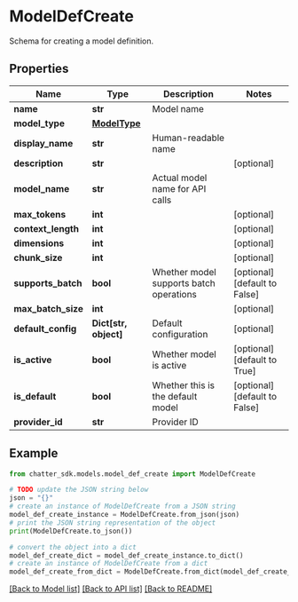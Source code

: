 # ModelDefCreate

Schema for creating a model definition.

## Properties

Name | Type | Description | Notes
------------ | ------------- | ------------- | -------------
**name** | **str** | Model name | 
**model_type** | [**ModelType**](ModelType.md) |  | 
**display_name** | **str** | Human-readable name | 
**description** | **str** |  | [optional] 
**model_name** | **str** | Actual model name for API calls | 
**max_tokens** | **int** |  | [optional] 
**context_length** | **int** |  | [optional] 
**dimensions** | **int** |  | [optional] 
**chunk_size** | **int** |  | [optional] 
**supports_batch** | **bool** | Whether model supports batch operations | [optional] [default to False]
**max_batch_size** | **int** |  | [optional] 
**default_config** | **Dict[str, object]** | Default configuration | [optional] 
**is_active** | **bool** | Whether model is active | [optional] [default to True]
**is_default** | **bool** | Whether this is the default model | [optional] [default to False]
**provider_id** | **str** | Provider ID | 

## Example

```python
from chatter_sdk.models.model_def_create import ModelDefCreate

# TODO update the JSON string below
json = "{}"
# create an instance of ModelDefCreate from a JSON string
model_def_create_instance = ModelDefCreate.from_json(json)
# print the JSON string representation of the object
print(ModelDefCreate.to_json())

# convert the object into a dict
model_def_create_dict = model_def_create_instance.to_dict()
# create an instance of ModelDefCreate from a dict
model_def_create_from_dict = ModelDefCreate.from_dict(model_def_create_dict)
```
[[Back to Model list]](../README.md#documentation-for-models) [[Back to API list]](../README.md#documentation-for-api-endpoints) [[Back to README]](../README.md)


